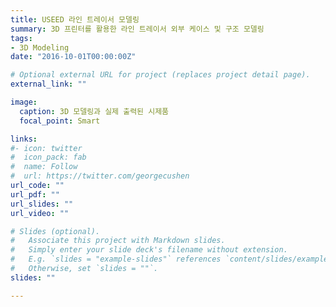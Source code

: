 ```yaml
---
title: USEED 라인 트레이서 모델링
summary: 3D 프린터를 활용한 라인 트레이서 외부 케이스 및 구조 모델링
tags:
- 3D Modeling
date: "2016-10-01T00:00:00Z"

# Optional external URL for project (replaces project detail page).
external_link: ""

image:
  caption: 3D 모델링과 실제 출력된 시제품
  focal_point: Smart

links:
#- icon: twitter
#  icon_pack: fab
#  name: Follow
#  url: https://twitter.com/georgecushen
url_code: ""
url_pdf: ""
url_slides: ""
url_video: ""

# Slides (optional).
#   Associate this project with Markdown slides.
#   Simply enter your slide deck's filename without extension.
#   E.g. `slides = "example-slides"` references `content/slides/example-slides.md`.
#   Otherwise, set `slides = ""`.
slides: ""

---
```

